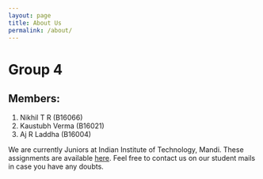 ```yaml
---
layout: page
title: About Us
permalink: /about/
---
```


# Group 4
## Members:
1. Nikhil T R (B16066)
2. Kaustubh Verma (B16021)
3. Aj R Laddha (B16004)

We are currently Juniors at Indian Institute of Technology, Mandi. These assignments are available [here](https://github.com/42niks/CS671-Deep-Learning-2019 "Nikhil's Repository"). Feel free to contact us on our student mails in case you have any doubts.